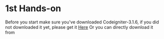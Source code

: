 # 1st Hands-on
Before you start make sure you've downloaded Codeigniter-3.1.6, if you did not downloaded it yet, please get it <a href="https://github.com/BarracudaCampus/Crash-Course-CodeIgniter">Here</a> Or you can directly download it from <a href="https://codeigniter.com/download"></a>
